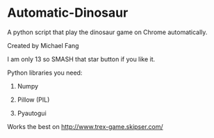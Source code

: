 # Automatic-Dinosaur
A python script that play the dinosaur game on Chrome automatically.

Created by Michael Fang

I am only 13 so SMASH that star button if you like it.

Python libraries you need:

1. Numpy

2. Pillow (PIL)

3. Pyautogui

Works the best on http://www.trex-game.skipser.com/
